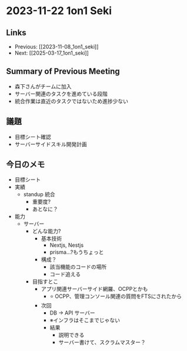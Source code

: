# 2023-11-22 1on1 Seki

## Links

- Previous: [[2023-11-08_1on1_seki]]
- Next: [[2025-03-17_1on1_seki]]

## Summary of Previous Meeting

- 森下さんがチームに加入
- サーバー関連のタスクを進めている段階
- 統合作業は直近のタスクではないため進捗少ない

## 議題

- 目標シート確認
- サーバーサイドスキル開発計画

## 今日のメモ

- 目標シート
- 実績
  - standup 統合
    - 重要度?
    - あとなに？
- 能力
  - サーバー
    - どんな能力?
      - 基本技術
        - Nextjs, Nestjs
        - prisma…?もうちょっと
      - 構成？
        - 該当機能のコードの場所
        - コード追える
    - 目指すとこ
      - アプリ関連サーバーサイド網羅、OCPPとかも
        - ⭐️ OCPP、管理コンソール関連の質問をFTSにされたから
      - 次回
        - DB -> API サーバー
        - ※インフラはそこまでじゃない
        - 結果
          - 説明できる
          - サーバー書けて、スクラムマスター？